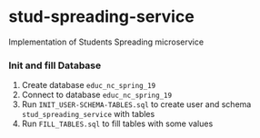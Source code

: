 # stud-spreading-service
Implementation of Students Spreading microservice

### Init and fill Database
1. Create database `educ_nc_spring_19`
2. Connect to database `educ_nc_spring_19`
3. Run `INIT_USER-SCHEMA-TABLES.sql` to create user and schema `stud_spreading_service` with tables
4. Run `FILL_TABLES.sql` to fill tables with some values